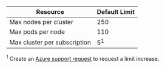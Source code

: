 | Resource | Default Limit |
| --- | :--- |
| Max nodes per cluster | 250 |
| Max pods per node | 110 |
| Max cluster per subscription | 5<sup>1</sup> |

<sup>1</sup> Create an [Azure support request][azure-support] to request a limit increase.<br />


<!-- LINKS - External -->
[azure-support]: https://ms.portal.azure.com/#blade/Microsoft_Azure_Support/HelpAndSupportBlade/newsupportrequest
